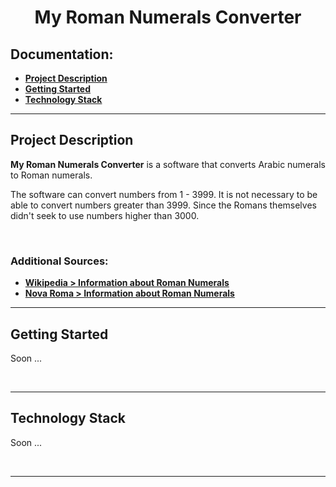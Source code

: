 <h1 align="center">My Roman Numerals Converter</h1>

<h2>Documentation:</h2>
<ul>
    <li><a href="#project-description"><b>Project Description</b></a></li>
    <li><a href="#getting-started"><b>Getting Started</b></a></li>
    <li><a href="#technology-stack"><b>Technology Stack</b></a></li>
</ul>
<hr>

<!--Project Description-->
<div>
    <h2>Project Description</h2>
    <p><b>My Roman Numerals Converter</b> is a software that converts Arabic numerals to Roman numerals.</p>
    <p>The software can convert numbers from 1 - 3999. It is not necessary to be able to convert numbers greater than 3999. Since the Romans themselves didn't seek to use numbers higher than 3000.</p>
    <br>
    <h3>Additional Sources:</h3>
    <ul>
        <li><a href="https://en.wikipedia.org/wiki/Roman_numerals"><b>Wikipedia > Information about Roman Numerals</b></a></li>
        <li><a href="http://www.novaroma.org/via_romana/numbers.html"><b>Nova Roma > Information about Roman Numerals</b></a></li>
    </ul>
</div>
<hr>

<!--Getting Started-->
<div>
    <h2>Getting Started</h2>
    <p>Soon ...</p><br>
</div>
<hr>

<!--Technology Stack-->
<div>
    <h2>Technology Stack</h2>
    <p>Soon ...</p><br>
</div>
<hr>
